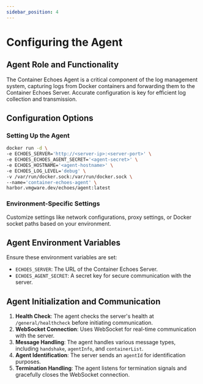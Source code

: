 ```yaml
---
sidebar_position: 4
---
```


# Configuring the Agent

## Agent Role and Functionality

The Container Echoes Agent is a critical component of the log management system, capturing logs from Docker containers and forwarding them to the Container Echoes Server. Accurate configuration is key for efficient log collection and transmission.

## Configuration Options

### Setting Up the Agent

```bash
docker run -d \
-e ECHOES_SERVER='http://<server-ip>:<server-port>' \
-e ECHOES_ECHOES_AGENT_SECRET='<agent-secret>' \
-e ECHOES_HOSTNAME='<agent-hostname>' \
-e ECHOES_LOG_LEVEL='debug' \
-v /var/run/docker.sock:/var/run/docker.sock \
--name='container-echoes-agent' \
harbor.vmgware.dev/echoes/agent:latest
```

### Environment-Specific Settings

Customize settings like network configurations, proxy settings, or Docker socket paths based on your environment.

## Agent Environment Variables

Ensure these environment variables are set:

- `ECHOES_SERVER`: The URL of the Container Echoes Server.
- `ECHOES_AGENT_SECRET`: A secret key for secure communication with the server.

## Agent Initialization and Communication

1. **Health Check**: The agent checks the server's health at `/general/healthcheck` before initiating communication.
2. **WebSocket Connection**: Uses WebSocket for real-time communication with the server.
3. **Message Handling**: The agent handles various message types, including `handshake`, `agentInfo`, and `containerList`.
4. **Agent Identification**: The server sends an `agentId` for identification purposes.
5. **Termination Handling**: The agent listens for termination signals and gracefully closes the WebSocket connection.
